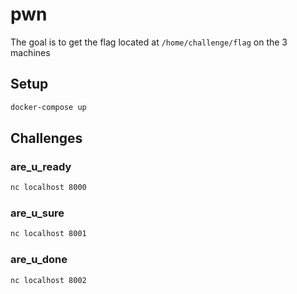 # pwn

The goal is to get the flag located at `/home/challenge/flag` on the 3 machines

## Setup

```sh
docker-compose up
```

## Challenges

### are\_u\_ready

```sh
nc localhost 8000
```

### are\_u\_sure

```sh
nc localhost 8001
```

### are\_u\_done

```sh
nc localhost 8002
```
